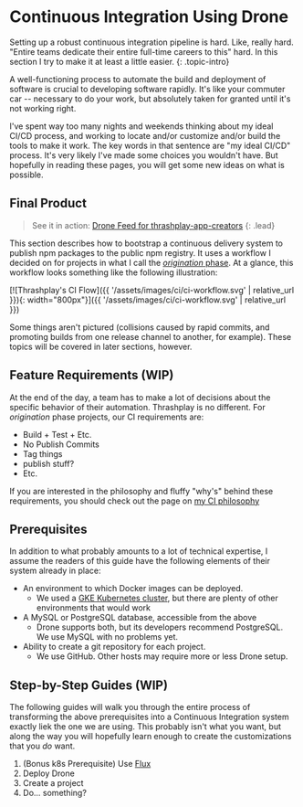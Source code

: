 # Continuous Integration Using Drone
  Setting up a robust continuous integration pipeline is hard. Like, really hard.
  "Entire teams dedicate their entire full-time careers to this" hard. In this 
  section I try to make it at least a little easier.
  {: .topic-intro}

A well-functioning process to automate the build and deployment of software is
crucial to developing software rapidly. It's like your commuter car -- 
necessary to do your work, but absolutely taken for granted until it's not
working right.

I've spent way too many nights and weekends thinking about my ideal CI/CD 
process, and working to locate and/or customize and/or build the tools to make
it work. The key words in that sentence are "my ideal CI/CD" process. It's 
very likely I've made some choices you wouldn't have. But hopefully in reading
these pages, you will get some new ideas on what is possible.

## Final Product
> See it in action: [Drone Feed for thrashplay-app-creators](https://drone.thrashplay.com/thrashplay/thrashplay-app-creators)
{: .lead}

This section describes how to bootstrap a continuous delivery system to publish
npm packages to the public npm registry. It uses a workflow I decided on for
projects in what I call the [*origination* phase](/glossary). At a glance,
this workflow looks something like the following illustration:

[![Thrashplay's CI Flow]({{ '/assets/images/ci/ci-workflow.svg' | relative_url }}){: width="800px"}]({{ '/assets/images/ci/ci-workflow.svg' | relative_url }}) 

Some things aren't pictured (collisions caused by rapid commits, and promoting
builds from one release channel to another, for example). These topics will be
covered in later sections, however.

## Feature Requirements (WIP)
At the end of the day, a team has to make a lot of decisions about the specific
behavior of their automation. Thrashplay is no different. For *origination*
phase projects, our CI requirements are:

- Build + Test + Etc.
- No Publish Commits
- Tag things
- publish stuff?
- Etc.

If you are interested in the philosophy and fluffy "why's" behind these 
requirements, you should check out the page on [my CI philosophy](./philosophy)

## Prerequisites
In addition to what probably amounts to a lot of technical expertise, I assume
the readers of this guide have the following elements of their system already
in place:

- An environment to which Docker images can be deployed.
   - We used a [GKE Kubernetes cluster](https://cloud.google.com/kubernetes-engine/), but
     there are plenty of other environments that would work
- A MySQL or PostgreSQL database, accessible from the above
   - Drone supports both, but its developers recommend PostgreSQL. We use MySQL with no problems yet.
- Ability to create a git repository for each project. 
   - We use GitHub. Other hosts may require more or less Drone setup.

## Step-by-Step Guides (WIP)
The following guides will walk you through the entire process of transforming
the above prerequisites into a Continuous Integration system exactly liek the
one we are using. This probably isn't what you want, but along the way you will
hopefully learn enough to create the customizations that you *do* want.

1. (Bonus k8s Prerequisite) Use [Flux](https://github.com/fluxcd/flux)
2. Deploy Drone
3. Create a project
4. Do... something?